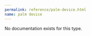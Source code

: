 ```yaml
---
permalink: reference/palm-device.html
name: palm device
---
```


No documentation exists for this type.